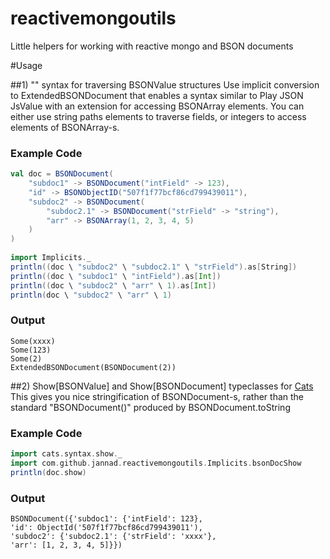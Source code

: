 # reactivemongoutils
Little helpers for working with reactive mongo and BSON documents

#Usage

##1) "\" syntax for traversing BSONValue structures
Use implicit conversion to ExtendedBSONDocument that enables a syntax similar to Play JSON JsValue with an extension for accessing BSONArray elements. You can either use string paths elements to traverse fields, or integers to access elements of BSONArray-s.

### Example Code
```Scala
val doc = BSONDocument(
	"subdoc1" -> BSONDocument("intField" -> 123),
	"id" -> BSONObjectID("507f1f77bcf86cd799439011"),
	"subdoc2" -> BSONDocument(
		"subdoc2.1" -> BSONDocument("strField" -> "string"),
		"arr" -> BSONArray(1, 2, 3, 4, 5)
	)
)
	
import Implicits._
println((doc \ "subdoc2" \ "subdoc2.1" \ "strField").as[String])
println((doc \ "subdoc1" \ "intField").as[Int])
println((doc \ "subdoc2" \ "arr" \ 1).as[Int])
println(doc \ "subdoc2" \ "arr" \ 1)
```
### Output
```
Some(xxxx)
Some(123)
Some(2)
ExtendedBSONDocument(BSONDocument(2))
```

##2) Show[BSONValue] and Show[BSONDocument] typeclasses for [Cats](http://typelevel.org/cats/typeclasses.html)
This gives you nice stringification of BSONDocument-s, rather than the standard "BSONDocument(<non-empty>)" produced by BSONDocument.toString

### Example Code
```Scala
import cats.syntax.show._
import com.github.jannad.reactivemongoutils.Implicits.bsonDocShow
println(doc.show)
```

### Output
```
BSONDocument({'subdoc1': {'intField': 123},
'id': ObjectId('507f1f77bcf86cd799439011'),
'subdoc2': {'subdoc2.1': {'strField': 'xxxx'},
'arr': [1, 2, 3, 4, 5]}})
```
